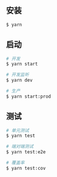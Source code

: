 ## 安装

```bash
$ yarn
```

## 启动

```bash
# 开发
$ yarn start

# 开发监听
$ yarn dev

# 生产
$ yarn start:prod
```

## 测试

```bash
# 单元测试
$ yarn test

# 端对端测试
$ yarn test:e2e

# 覆盖率
$ yarn test:cov
```
